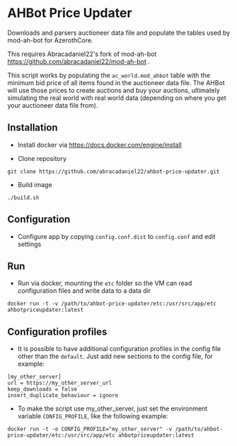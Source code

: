 # AHBot Price Updater

Downloads and parsers auctioneer data file and populate the tables used by mod-ah-bot for AzerothCore.

This requires Abracadaniel22's fork of mod-ah-bot https://github.com/abracadaniel22/mod-ah-bot .

This script works by populating the `ac_world.mod_ahbot` table with the minimum bid price of all items found in the auctioneer data file. The AHBot will use those prices to create auctions and buy your auctions, ultimately simulating the real world with real world data (depending on where you get your auctioneer data file from).

## Installation

- Install docker via https://docs.docker.com/engine/install

- Clone repository

```
git clone https://github.com/abracadaniel22/ahbot-price-updater.git
```

- Build image

```
./build.sh
```

## Configuration

- Configure app by copying `config.conf.dist` to `config.conf` and edit settings


## Run

- Run via docker, mounting the `etc` folder so the VM can read configuration files and write data to a data dir

```
docker run -t -v /path/to/ahbot-price-updater/etc:/usr/src/app/etc ahbotpriceupdater:latest
```

## Configuration profiles

- It is possible to have additional configuration profiles in the config file other than the `default`. Just add new sections to the config file, for example:

```
[my_other_server]
url = https://my_other_server_url
keep_downloads = false
insert_duplicate_behaviour = ignore
```

- To make the script use my_other_server, just set the environment variable `CONFIG_PROFILE`, like the following example:

```
docker run -t -e CONFIG_PROFILE="my_other_server" -v /path/to/ahbot-price-updater/etc:/usr/src/app/etc ahbotpriceupdater:latest
```
